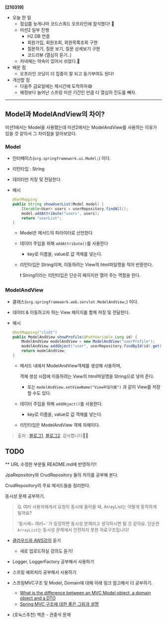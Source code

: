 **[210319]**



- 오늘 한 일
  - 점심쯤 늦게나마 코드스쿼드 오프라인에 참석했다! 🎉
  - 미션2 일부 진행
    - H2 DB 연결
    - 회원가입, 회원조회, 회원목록조회 구현
    - 질문하기, 질문 보기, 질문 상세보기 구현
    - 코드리뷰 (열심히 듣기..)
  - 저녁에는 약속이 있어서 쉬었다.👾
- 배운 점
  - 오프라인 코딩이 더 집중이 잘 되고 동기부여도 된다!
- 개선할 점
  - 다음주 금요일에는 제시간에 도착하자😅
  - 예정보다 늘어난 스프링 미션 기간인 만큼 더 열심히 진도를 빼자.



---



## Model과 ModelAndView의 차이?

미션1에서는 Model을 사용했는데 미션2에서는 ModelAndView를 사용하는 이유가 있을 것 같아서 그 차이점을 알아보았다.

### Model

- 인터페이스(`org.springframework.ui.Model;`) 이다.

- 리턴타입 : String

- 데이터만 저장 및 전달한다.

- 예시

  ```java
  @GetMapping
  public String showUserList(Model model) {
      Iterable<User> users = userRepository.findAll();
      model.addAttribute("users", users);
      return "userList";
  }
  ```

  - Model은 메서드의 파라미터로 선언한다

  - 데이터 주입을 위해 `addAttribute()`를 사용한다

    - key로 이름을, value로 값 객체를 넣는다.

  - 리턴타입은 String이며, 이동하려는 View의 html파일명을 적어 반환한다.

    ❗ String이라는 리턴타입은 단순히 페이지만 열어 주는 역할을 한다.

### ModelAndView

- 클래스(`org.springframework.web.servlet.ModelAndView;`) 이다.

- 데이터 & 이동하고자 하는 View 페이지를 함께 저장 및 전달한다.

- 예시

  ```java
  @GetMapping("/{id}")
  public ModelAndView showProfile(@PathVariable Long id) {
      ModelAndView modelAndView = new ModelAndView("userProfile");
      modelAndView.addObject("user", userRepository.findById(id).get());
      return modelAndView;
  }
  ```

  - 메서드 내에서 ModelAndView객체를 생성해 사용하며,

    객체 생성 시점에 이동하려는 View의 html파일명을 String으로 넣어 준다.

    - 또는 `modelAndView.setViewName("View파일이름")` 과 같이 View를 저장할 수도 있다.

  - 데이터 주입을 위해 `addObject()`를 사용한다.

    - key로 이름을, value로 값 객체를 넣는다.

  - 리턴타입은 ModelAndView 객체 자체이다.

> 출처 : [블로그1](https://javaoop.tistory.com/56), [블로그2](https://ande226.tistory.com/101). 감사합니다🙇‍♀️







## TODO

** URL 수정한 부분들 README.md에 반영하기!!

JpaRepository와 CrudRepository 둘의 차이를 공부해 본다.



CrudRepository의 주요 메서드들을 정리한다.



동시성 문제 공부하기.

> Q. 여러 사용자에게서 요청이 동시에 들어올 때, ArrayList는 어떻게 동작하게 될까요?
>
> '동시에~ 여러~' 가 등장하면 동시성 문제라고 생각하시면 될 것 같아요.
> 단순한 `ArrayList`는 동시성 문제에서 안전하지 못한 자료구조입니다!

- [클라우드와 AWS강의](https://www.inflearn.com/course/aws-starter/dashboard) 듣기
  - 새로 업로드하실 강의도 듣기!
- Logger, LoggerFactory 공부해서 사용하기
- 스프링 예외처리 공부해서 사용하기

- 스프링MVC구조 및 Model, Domain에 대해 아래 링크 참고해서 더 공부하기.
  - [What is the difference between an MVC Model object, a domain object and a DTO](https://stackoverflow.com/questions/3853749/what-is-the-difference-between-an-mvc-model-object-a-domain-object-and-a-dto)
  - [Spring MVC 구조에 대한 좋은 그림과 설명](https://justforchangesake.wordpress.com/2014/05/07/spring-mvc-request-life-cycle/)

- (호눅스추천) 백준 - 관중석 문제

